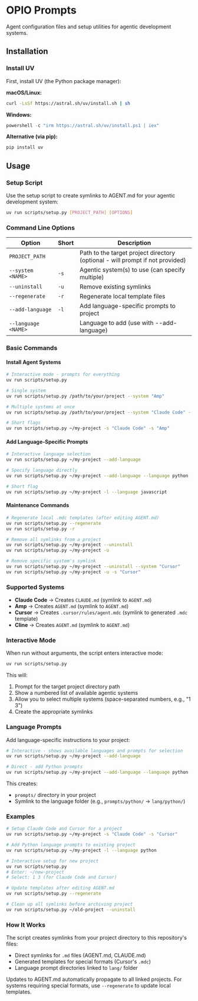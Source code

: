 # OPIO Prompts

Agent configuration files and setup utilities for agentic development systems.

## Installation

### Install UV

First, install UV (the Python package manager):

**macOS/Linux:**
```bash
curl -LsSf https://astral.sh/uv/install.sh | sh
```

**Windows:**
```powershell
powershell -c "irm https://astral.sh/uv/install.ps1 | iex"
```

**Alternative (via pip):**
```bash
pip install uv
```

## Usage

### Setup Script

Use the setup script to create symlinks to AGENT.md for your agentic development system:

```bash
uv run scripts/setup.py [PROJECT_PATH] [OPTIONS]
```

### Command Line Options

| Option | Short | Description |
|--------|-------|-------------|
| `PROJECT_PATH` | | Path to the target project directory (optional - will prompt if not provided) |
| `--system <NAME>` | `-s` | Agentic system(s) to use (can specify multiple) |
| `--uninstall` | `-u` | Remove existing symlinks |
| `--regenerate` | `-r` | Regenerate local template files |
| `--add-language` | `-l` | Add language-specific prompts to project |
| `--language <NAME>` | | Language to add (use with --add-language) |

### Basic Commands

#### Install Agent Systems

```bash
# Interactive mode - prompts for everything
uv run scripts/setup.py

# Single system
uv run scripts/setup.py /path/to/your/project --system "Amp"

# Multiple systems at once
uv run scripts/setup.py /path/to/your/project --system "Claude Code" --system "Cursor"

# Short flags
uv run scripts/setup.py ~/my-project -s "Claude Code" -s "Amp"
```

#### Add Language-Specific Prompts

```bash
# Interactive language selection
uv run scripts/setup.py ~/my-project --add-language

# Specify language directly
uv run scripts/setup.py ~/my-project --add-language --language python

# Short flag
uv run scripts/setup.py ~/my-project -l --language javascript
```

#### Maintenance Commands

```bash
# Regenerate local .mdc templates (after editing AGENT.md)
uv run scripts/setup.py --regenerate
uv run scripts/setup.py -r

# Remove all symlinks from a project
uv run scripts/setup.py ~/my-project --uninstall
uv run scripts/setup.py ~/my-project -u

# Remove specific system's symlink
uv run scripts/setup.py ~/my-project --uninstall --system "Cursor"
uv run scripts/setup.py ~/my-project -u -s "Cursor"
```

### Supported Systems

- **Claude Code** → Creates `CLAUDE.md` (symlink to `AGENT.md`)
- **Amp** → Creates `AGENT.md` (symlink to `AGENT.md`)
- **Cursor** → Creates `.cursor/rules/agent.mdc` (symlink to generated `.mdc` template)
- **Cline** → Creates `AGENT.md` (symlink to `AGENT.md`)

### Interactive Mode

When run without arguments, the script enters interactive mode:

```bash
uv run scripts/setup.py
```

This will:
1. Prompt for the target project directory path
2. Show a numbered list of available agentic systems
3. Allow you to select multiple systems (space-separated numbers, e.g., "1 3")
4. Create the appropriate symlinks

### Language Prompts

Add language-specific instructions to your project:

```bash
# Interactive - shows available languages and prompts for selection
uv run scripts/setup.py ~/my-project --add-language

# Direct - add Python prompts
uv run scripts/setup.py ~/my-project --add-language --language python
```

This creates:
- `prompts/` directory in your project
- Symlink to the language folder (e.g., `prompts/python/` → `lang/python/`)

### Examples

```bash
# Setup Claude Code and Cursor for a project
uv run scripts/setup.py ~/my-project -s "Claude Code" -s "Cursor"

# Add Python language prompts to existing project
uv run scripts/setup.py ~/my-project -l --language python

# Interactive setup for new project
uv run scripts/setup.py
# Enter: ~/new-project
# Select: 1 3 (for Claude Code and Cursor)

# Update templates after editing AGENT.md
uv run scripts/setup.py --regenerate

# Clean up all symlinks before archiving project
uv run scripts/setup.py ~/old-project --uninstall
```

### How It Works

The script creates symlinks from your project directory to this repository's files:
- Direct symlinks for `.md` files (AGENT.md, CLAUDE.md)
- Generated templates for special formats (Cursor's `.mdc`)
- Language prompt directories linked to `lang/` folder

Updates to AGENT.md automatically propagate to all linked projects. For systems requiring special formats, use `--regenerate` to update local templates.
